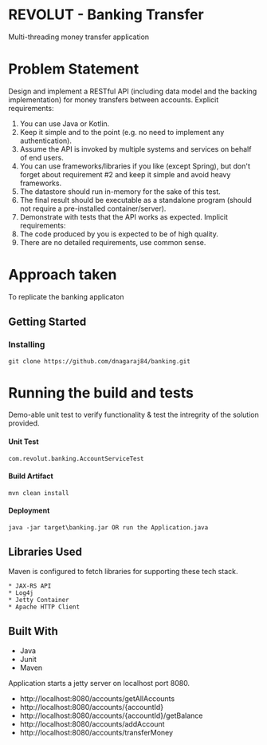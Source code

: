 # REVOLUT - Banking Transfer
Multi-threading money transfer application

# Problem Statement
Design and implement a RESTful API (including data model and the backing implementation) for
money transfers between accounts.
Explicit requirements:
1. You can use Java or Kotlin.
2. Keep it simple and to the point (e.g. no need to implement any authentication).
3. Assume the API is invoked by multiple systems and services on behalf of end users.
4. You can use frameworks/libraries if you like (except Spring), but don't forget about
requirement #2 and keep it simple and avoid heavy frameworks.
5. The datastore should run in-memory for the sake of this test.
6. The final result should be executable as a standalone program (should not require a
pre-installed container/server).
7. Demonstrate with tests that the API works as expected.
Implicit requirements:
1. The code produced by you is expected to be of high quality.
2. There are no detailed requirements, use common sense.

# Approach taken
To replicate the banking applicaton

## Getting Started

### Installing 
```
git clone https://github.com/dnagaraj84/banking.git
```

# Running the build and tests

Demo-able unit test to verify functionality & test the intregrity of the solution provided.

#### Unit Test
```
com.revolut.banking.AccountServiceTest

```

#### Build Artifact
```
mvn clean install
```

#### Deployment
```
java -jar target\banking.jar OR run the Application.java
```

## Libraries Used

Maven is configured to fetch libraries for supporting these tech stack.
```
* JAX-RS API
* Log4j
* Jetty Container
* Apache HTTP Client

```

## Built With
* Java
* Junit
* Maven

Application starts a jetty server on localhost port 8080.

* http://localhost:8080/accounts/getAllAccounts
* http://localhost:8080/accounts/{accountId}
* http://localhost:8080/accounts/{accountId}/getBalance
* http://localhost:8080/accounts/addAccount
* http://localhost:8080/accounts/transferMoney


